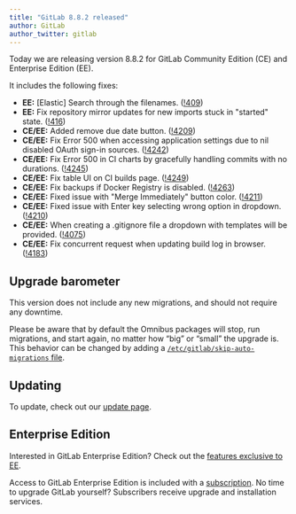 ```yaml
---
title: "GitLab 8.8.2 released"
author: GitLab
author_twitter: gitlab
---
```


Today we are releasing version 8.8.2 for GitLab Community Edition (CE) and
Enterprise Edition (EE).

It includes the following fixes:

- **EE:** [Elastic] Search through the filenames. ([!409])
- **EE:** Fix repository mirror updates for new imports stuck in "started" state. ([!416])
- **CE/EE:** Added remove due date button. ([!4209])
- **CE/EE:** Fix Error 500 when accessing application settings due to nil disabled OAuth sign-in sources. ([!4242])
- **CE/EE:** Fix Error 500 in CI charts by gracefully handling commits with no durations. ([!4245])
- **CE/EE:** Fix table UI on CI builds page. ([!4249])
- **CE/EE:** Fix backups if Docker Registry is disabled. ([!4263])
- **CE/EE:** Fixed issue with "Merge Immediately" button color. ([!4211])
- **CE/EE:** Fixed issue with Enter key selecting wrong option in dropdown. ([!4210])
- **CE/EE:** When creating a .gitignore file a dropdown with templates will be provided. ([!4075])
- **CE/EE:** Fix concurrent request when updating build log in browser. ([!4183])

[!409]: https://gitlab.com/gitlab-org/gitlab-ee/merge_requests/409
[!416]: https://gitlab.com/gitlab-org/gitlab-ee/merge_requests/416
[!4209]: https://gitlab.com/gitlab-org/gitlab-ce/merge_requests/4209
[!4242]: https://gitlab.com/gitlab-org/gitlab-ce/merge_requests/4242
[!4245]: https://gitlab.com/gitlab-org/gitlab-ce/merge_requests/4245
[!4249]: https://gitlab.com/gitlab-org/gitlab-ce/merge_requests/4249
[!4263]: https://gitlab.com/gitlab-org/gitlab-ce/merge_requests/4263
[!4211]: https://gitlab.com/gitlab-org/gitlab-ce/merge_requests/4211
[!4210]: https://gitlab.com/gitlab-org/gitlab-ce/merge_requests/4210
[!4075]: https://gitlab.com/gitlab-org/gitlab-ce/merge_requests/4075
[!4183]: https://gitlab.com/gitlab-org/gitlab-ce/merge_requests/4183

<!-- more -->

## Upgrade barometer

This version does not include any new migrations, and should not require any
downtime.

Please be aware that by default the Omnibus packages will stop, run migrations,
and start again, no matter how “big” or “small” the upgrade is. This behavior
can be changed by adding a [`/etc/gitlab/skip-auto-migrations`
file](http://doc.gitlab.com/omnibus/update/README.html).

## Updating

To update, check out our [update page](https://about.gitlab.com/update).

## Enterprise Edition

Interested in GitLab Enterprise Edition? Check out the [features exclusive to
EE](http://about.gitlab.com/features/#enterprise).

Access to GitLab Enterprise Edition is included with a [subscription](https://about.gitlab.com/subscription).
No time to upgrade GitLab yourself? Subscribers receive upgrade and installation
services.

